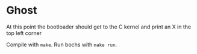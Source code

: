 # Ghost

At this point the bootloader should get to the C kernel and print an X in the top left corner

Compile with `make`.
Run bochs with `make run`.
